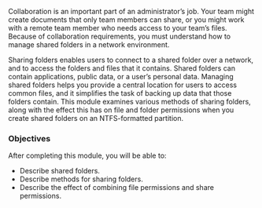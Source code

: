 Collaboration is an important part of an administrator’s job. Your team might create documents that only team members can share, or you might work with a remote team member who needs access to your team’s files. Because of collaboration requirements, you must understand how to manage shared folders in a network environment.

Sharing folders enables users to connect to a shared folder over a network, and to access the folders and files that it contains. Shared folders can contain applications, public data, or a user’s personal data. Managing shared folders helps you provide a central location for users to access common files, and it simplifies the task of backing up data that those folders contain. This module examines various methods of sharing folders, along with the effect this has on file and folder permissions when you create shared folders on an NTFS-formatted partition.

### Objectives

After completing this module, you will be able to:

 -  Describe shared folders.
 -  Describe methods for sharing folders.
 -  Describe the effect of combining file permissions and share permissions.
